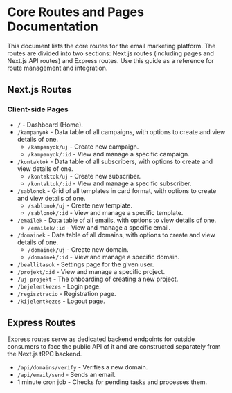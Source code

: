 # Core Routes and Pages Documentation

This document lists the core routes for the email marketing platform. The routes are divided into two sections: Next.js routes (including pages and Next.js API routes) and Express routes. Use this guide as a reference for route management and integration.

## Next.js Routes

### Client-side Pages

- `/` - Dashboard (Home).
- `/kampanyok` - Data table of all campaigns, with options to create and view details of one.
  - `/kampanyok/uj` - Create new campaign.
  - `/kampanyok/:id` - View and manage a specific campaign.
- `/kontaktok` - Data table of all subscribers, with options to create and view details of one.
  - `/kontaktok/uj` - Create new subscriber.
  - `/kontaktok/:id` - View and manage a specific subscriber.
- `/sablonok` - Grid of all templates in card format, with options to create and view details of one.
  - `/sablonok/uj` - Create new template.
  - `/sablonok/:id` - View and manage a specific template.
- `/emailek` - Data table of all emails, with options to view details of one.
  - `/emailek/:id` - View and manage a specific email.
- `/domainek` - Data table of all domains, with options to create and view details of one.
  - `/domainek/uj` - Create new domain.
  - `/domainek/:id` - View and manage a specific domain.
- `/beallitasok` - Settings page for the given user.
- `/projekt/:id` - View and manage a specific project.
- `/uj-projekt` - The onboarding of creating a new project.
- `/bejelentkezes` - Login page.
- `/regisztracio` - Registration page.
- `/kijelentkezes` - Logout page.

## Express Routes

Express routes serve as dedicated backend endpoints for outside consumers to face the public API of it and are constructed separately from the Next.js tRPC backend.

- `/api/domains/verify` - Verifies a new domain.
- `/api/email/send` - Sends an email.
- 1 minute cron job - Checks for pending tasks and processes them.
